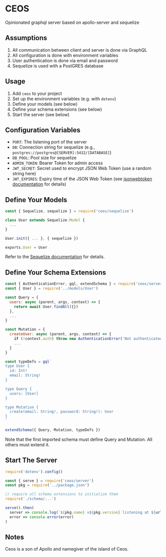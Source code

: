 # CEOS

Opinionated graphql server based on apollo-server and sequelize


## Assumptions

1. All communication between client and server is done via GraphQL
2. All configuration is done with environment variables
3. User authentication is done via email and password
4. Sequelize is used with a PostGRES database


## Usage

1. Add `ceos` to your project
2. Set up the environment variables (e.g. with `dotenv`)
3. Define your models (see below)
4. Define your schema extensions (see below)
5. Start the server (see below)


## Configuration Variables

* `PORT`: The listening port of the server
* `DB`: Connection string for sequelize (e.g., `postgres://postgres@[SERVER]:5432/[DATABASE]`)
* `DB_POOL`: Pool size for sequelize
* `ADMIN_TOKEN`: Bearer Token for admin access
* `JWT_SECRET`: Secret used to encrypt JSON Web Token (use a random string here)
* `JWT_EXPIRES`: Expiry time of the JSON Web Token (see [jsonwebtoken documentation](https://github.com/auth0/node-jsonwebtoken#readme) for details)


## Define Your Models

```js
const { Sequelize, sequelize } = require('ceos/sequelize')

class User extends Sequelize.Model {
  ...
}

User.init({ ... }, { sequelize })

exports.User = User
```

Refer to the [Sequelize documentation](https://sequelize.org/master/manual/models-definition.html) for details.


## Define Your Schema Extensions

```js
const { AuthenticationError, gql, extendSchema } = require('ceos/server')
const { User } = require('../models/User')

const Query = {
  users: async (parent, args, context) => {
    return await User.findAll({})
  },
  ...
}

const Mutation = {
  createUser: async (parent, args, context) => {
    if (!context.auth) throw new AuthenticationError('Not authenticated')
    ...
  }
}

const typeDefs = gql`
type User {
  id: Int!
  email: String!
}

type Query {
  users: [User]
}

type Mutation {
  create(email: String!, password: String!): User
}
`

extendSchema({ Query, Mutation, typeDefs })
```

Note that the first imported schema must define Query and Mutation. All others must extend it.


## Start The Server

```js
require('dotenv').config()

const { serve } = require('ceos/server')
const pkg = require('../package.json')

// require all schema extensions to initialize them
require('./schema/...')

serve().then(
  server => console.log(`${pkg.name} v${pkg.version} listening at ${url}`),
  error => console.error(error)
)
```

## Notes

Ceos is a son of Apollo and namegiver of the island of Ceos.
